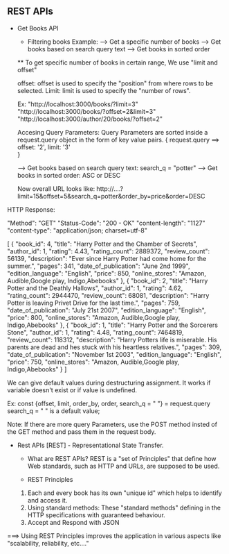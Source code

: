 ## REST APIs
- Get Books API
  - Filtering books
  Example:
    --> Get a specific number of books
    --> Get books based on search query text
    --> Get books in sorted order


  ** To get specific number of books in certain range, We use "limit and offset"

  offset: offset is used to specify the "position" from where rows to be selected.
  Limit: limit is used to specify the "number of rows".

  Ex: 
  "http://localhost:3000/books/?limit=3"
  "http://localhost:3000/books/?offset=2&limit=3"
  "http://localhost:3000/author/20/books/?offset=2"

  Accesing Query Parameters:
  Query Parameters are sorted inside a request.query object in the form of key value pairs.
                    {
  request.query ==>   offset: '2',
                      limit: '3'                     
                    }

  --> Get books based on search query text: search_q = "potter"
  --> Get books in sorted order: ASC or DESC

  Now overall URL looks like:
       http://....?limit=15&offset=5&search_q=potter&order_by=price&order=DESC
                      
   
HTTP Response:

"Method": "GET" 
"Status-Code": "200 - OK" 
"content-length": "1127"
"content-type": "application/json; charset=utf-8"
 

[
    {
        "book_id": 4,
        "title": "Harry Potter and the Chamber of Secrets",
        "author_id": 1,
        "rating": 4.43,
        "rating_count": 2889372,
        "review_count": 56139,
        "description": "Ever since Harry Potter had come home for the summer.",
        "pages": 341,
        "date_of_publication": "June 2nd 1999",
        "edition_language": "English",
        "price": 850,
        "online_stores": "Amazon, Audible,Google play, Indigo,Abebooks"
    },
    {
        "book_id": 2,
        "title": "Harry Potter and the Deathly Hallows",
        "author_id": 1,
        "rating": 4.62,
        "rating_count": 2944470,
        "review_count": 68081,
        "description": "Harry Potter is leaving Privet Drive for the last time.",
        "pages": 759,
        "date_of_publication": "July 21st 2007",
        "edition_language": "English",
        "price": 800,
        "online_stores": "Amazon, Audible,Google play, Indigo,Abebooks"
    },
    {
        "book_id": 1,
        "title": "Harry Potter and the Sorcerers Stone",
        "author_id": 1,
        "rating": 4.48,
        "rating_count": 7464819,
        "review_count": 118312,
        "description": "Harry Potters life is miserable. His parents are dead and hes stuck with his heartless relatives.",
        "pages": 309,
        "date_of_publication": "November 1st 2003",
        "edition_language": "English",
        "price": 750,
        "online_stores": "Amazon, Audible,Google play, Indigo,Abebooks"
    }
]

We can give default values during destructuring assignment. It works if variable doesn't exist or if value is undefined.

Ex: const {offset, limit, order_by, order, search_q = " "} = request.query
search_q = " " is a default value;

Note: If there are more query Parameters, use the POST method insted of the GET method and pass them in the request body.

- Rest APIs
[REST] - Representational State Transfer.

  - What are REST APIs?
        REST is a "set of Principles" that define how
        Web standards, such as HTTP and URLs, 
        are supposed to be used.

  - REST Principles
   1. Each and every book has its own "unique id"
   which helps to identify and access it.
   2. Using standard methods: These "standard methods"
   defining in the HTTP specifications with guaranteed behaviour.
   3. Accept and Respond with JSON

===> Using REST Principles improves the application in various 
aspects like "scalability, reliability, etc...."
